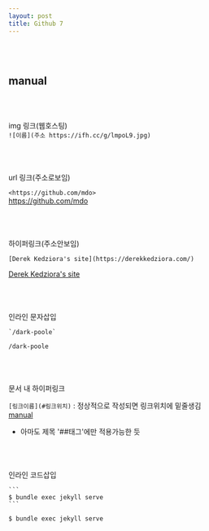 ```yaml
---
layout: post
title: Github 7
---
```


<br><br>

## manual

<br><br>

img 링크(웹호스팅)<br>
`![이름](주소 https://ifh.cc/g/lmpoL9.jpg)`

<br><br><br>
url 링크(주소로보임)

`<https://github.com/mdo>`<br>
<https://github.com/mdo>

<br><br><br>
하이퍼링크(주소안보임)

`[Derek Kedziora's site](https://derekkedziora.com/)`

[Derek Kedziora's site](https://derekkedziora.com/)

<br><br><br>
인라인 문자삽입

```
`/dark-poole`
```

`/dark-poole`

<br><br><br>
문서 내 하이퍼링크

`[링크이름](#링크위치)` : 정상적으로 작성되면 링크위치에 밑줄생김<br>
[manual](#manual)

- 아마도 제목 '##태그'에만 적용가능한 듯

<br><br><br>
인라인 코드삽입

````
```
$ bundle exec jekyll serve
```
````

```
$ bundle exec jekyll serve
```
